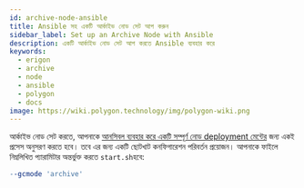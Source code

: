 ```yaml
---
id: archive-node-ansible
title: Ansible সহ একটি আর্কাইভ নোড সেট আপ করুন
sidebar_label: Set up an Archive Node with Ansible
description: একটি আর্কাইভ নোড সেট আপ করতে Ansible ব্যবহার করে
keywords:
  - erigon
  - archive
  - node
  - ansible
  - polygon
  - docs
image: https://wiki.polygon.technology/img/polygon-wiki.png
---
```


আর্কাইভ নোড সেট করতে, আপনাকে [<ins>আনসিবল ব্যবহার করে একটি সম্পূর্ণ নোড deployment মেন্টের</ins>](/docs/develop/network-details/full-node-deployment) জন্য একই প্রসেস অনুসরণ করতে হবে। তবে এর জন্য একটি ছোটখাট কনফিগারেশন পরিবর্তন প্রয়োজন। আপনাকে ফাইলে নিম্নলিখিত প্যারামিটার অন্তর্ভুক্ত করতে `start.sh`হবে:

```makefile
--gcmode 'archive'
```

